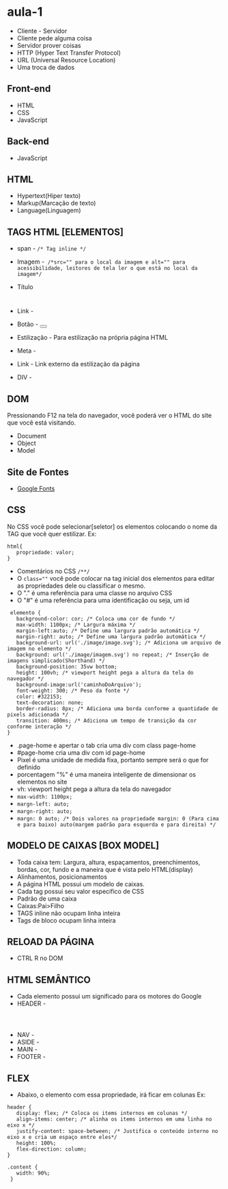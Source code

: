 # aula-1
 - Cliente - Servidor
 - Cliente pede alguma coisa
 - Servidor prover coisas
 - HTTP (Hyper Text Transfer Protocol)
 - URL (Universal Resource Location)
 - Uma troca de dados

## Front-end
 - HTML
 - CSS
 - JavaScript

## Back-end
 - JavaScript

## HTML
 - Hypertext(Hiper texto)
 - Markup(Marcação de texto)
 - Language(Linguagem)

## TAGS HTML [ELEMENTOS]

 - span - <span></span> `/* Tag inline */`

 - Imagem - <img src="" alt="" /> `/*src="" para o local da imagem e alt="" para acessibilidade, leitores de tela ler o que está no local da imagem*/`

 - Título <h1></h1>
          <h3></h3>

 - Link - <a href=""></a>

 - Botão - <button></button>

 - Estilização - <style type="text/css"></style> Para estilização na própria página HTML

 - Meta - <meta charset="utf-8">

 - Link - <link rel="stylesheet" href="caminhoDoArquivo"> Link externo da estilização da página

 - DIV - <div></div>

## DOM
 Pressionando F12 na tela do navegador, você poderá ver o HTML do site que você está visitando.
 - Document
 - Object
 - Model

## Site de Fontes
 - [Google Fonts](https://fonts.google.com/)

## CSS
 No CSS você pode selecionar[seletor] os elementos colocando o nome da TAG que você quer estilizar.
 Ex:  
 ```
 html{
 	propriedade: valor;
 }
 ```  
 - Comentários no CSS `/**/`
 - O `class=""` você pode colocar na tag inicial dos elementos para editar as propriedades dele ou classificar o mesmo.
 - O "." é uma referência para uma classe no arquivo CSS
 - O "#" é uma referência para uma identificação ou seja, um id  
 ```
  elemento {
  	background-color: cor; /* Coloca uma cor de fundo */
  	max-width: 1100px; /* Largura máxima */
  	margin-left:auto; /* Define uma largura padrão automática */
  	margin-right: auto; /* Define uma largura padrão automática */
  	background-url: url('./image/image.svg'); /* Adiciona um arquivo de imagem no elemento */
  	background: url('./image/imagem.svg') no repeat; /* Inserção de imagens simplicado(Shorthand) */
  	background-position: 35vw bottom;
  	height: 100vh; /* viewport height pega a altura da tela do navegador */
  	background-image:url('caminhoDoArquivo');
  	font-weight: 300; /* Peso da fonte */
  	color: #322153;
  	text-decoration: none;
  	border-radius: 8px; /* Adiciona uma borda conforme a quantidade de pixels adicionada */
  	transition: 400ms; /* Adiciona um tempo de transição da cor conforme interação */  	
 }
 ```  
 - .page-home e apertar o tab cria uma div com class page-home
 - #page-home cria uma div com id page-home
 - Pixel é uma unidade de medida fixa, portanto sempre será o que for definido
 - porcentagem "%" é uma maneira inteligente de dimensionar os elementos no site
 - vh: viewport height pega a altura da tela do navegador
 - `max-width: 1100px;`
 - `margn-left: auto;`
 - `margn-right: auto;`
 - `margn: 0 auto; /* Dois valores na propriedade margin: 0 (Para cima e para baixo) auto(margem padrão para esquerda e para direita) */`

## MODELO DE CAIXAS [BOX MODEL]
 - Toda caixa tem: Largura, altura, espaçamentos, preenchimentos, bordas, cor, fundo e a maneira que é vista pelo HTML(display)
 - Alinhamentos, posicionamentos
 - A página HTML possui um modelo de caixas.
 - Cada tag possui seu valor específico de CSS
 - Padrão de uma caixa
 - Caixas:Pai>Filho
 - TAGS inline não ocupam linha inteira
 - Tags de bloco ocupam linha inteira

## RELOAD DA PÁGINA
 - CTRL R no DOM

## HTML SEMÂNTICO
 - Cada elemento possui um significado para os motores do Google
 - HEADER - <header></header>
 - NAV - <nav></nav>
 - ASIDE - <aside></aside>
 - MAIN - <main></main>
 - FOOTER - <footer></footer>

## FLEX
 - Abaixo, o elemento com essa propriedade, irá ficar em colunas
 Ex:
 ```
 header {
 	display: flex; /* Coloca os items internos em colunas */
 	align-items: center; /* alinha os items internos em uma linha no eixo x */
 	justify-content: space-between; /* Justifica o conteúdo interno no eixo x e cria um espaço entre eles*/
 	height: 100%;
 	flex-direction: column;
 }
 ```  
 ```
 .content {
 	width: 90%;
  }
 ```